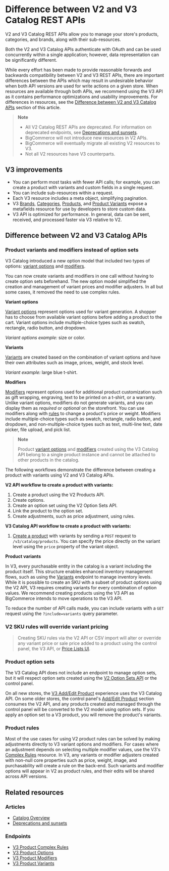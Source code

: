 # Difference between V2 and V3 Catalog REST APIs



V2 and V3 Catalog REST APIs allow you to manage your store's products, categories, and brands, along with their sub-resources.

Both the V2 and V3 Catalog APIs authenticate with OAuth and can be used concurrently within a single application; however, data representation can be significantly different.

While every effort has been made to provide reasonable forwards and backwards compatibility between V2 and V3 REST APIs, there are important differences between the APIs which may result in undesirable behavior when both API versions are used for write actions on a given store. When resources are available through both APIs, we recommend using the V3 API as it contains performance optimizations and usability improvements.
For differences in resources, see the [Difference between V2 and V3 Catalog APIs](#difference-between-v2-and-v3-catalog-apis) section of this article.

<div class="HubBlock--callout">
<div class="CalloutBlock--info">
<div class="HubBlock-content">

> **Note**
>
> * All V2 Catalog REST APIs are deprecated. For information on deprecated endpoints, see [Deprecations and sunsets](https://developer.bigcommerce.com/api-reference#deprecations-and-sunsets).
> * BigCommerce will not introduce new resources in V2 APIs.
> * BigCommerce will eventually migrate all existing V2 resources to V3.
> * Not all V2 resources have V3 counterparts. 

</div>
</div>
</div>

## V3 improvements

* You can perform most tasks with fewer API calls; for example, you can create a product with variants and custom fields in a single request.
* You can include sub-resources within a request.
* Each V3 resource includes a meta object, simplifying pagination.
* V3 [Brands](https://developer.bigcommerce.com/api-reference/store-management/catalog/brands/getbrandbyid), [Categories](https://developer.bigcommerce.com/api-reference/store-management/catalog/category/getcategorybyid), [Products](https://developer.bigcommerce.com/api-reference/store-management/catalog/products/getproductbyid), and [Product Variants](https://developer.bigcommerce.com/api-reference/store-management/catalog/product-variants/getvariantbyid) expose a metafields resource for use by developers to store custom data.
* V3 API is optimized for performance. In general, data can be sent, received, and processed faster via V3 relative to V2.

## Difference between V2 and V3 Catalog APIs

### Product variants and modifiers instead of option sets

V3 Catalog introduced a new option model that included two types of options: [variant options](https://developer.bigcommerce.com/api-docs/store-management/catalog/catalog-overview#variant-options) and [modifiers](https://developer.bigcommerce.com/api-docs/store-management/catalog/catalog-overview#modifier-options). 

You can now create variants and modifiers in one call without having to create option sets beforehand. The new option model simplified the creation and management of variant prices and modifier adjusters. In all but some cases,  it removed the need to use complex rules.

**Variant options**

[Variant options](https://developer.bigcommerce.com/api-docs/store-management/catalog/catalog-overview#variant-option) represent options used for variant generation. A shopper has to choose from available variant options before adding a product to the cart. Variant options include multiple-choice types such as swatch, rectangle, radio button, and dropdown.

*Variant options example:* size or color.

**Variants**

[Variants](https://developer.bigcommerce.com/api-docs/store-management/catalog/catalog-overview#variant) are created based on the combination of variant options and have their own attributes such as image, prices, weight, and stock level.

*Variant example:* large blue t-shirt.

**Modifiers**

[Modifiers](https://developer.bigcommerce.com/api-docs/store-management/catalog/catalog-overview#modifier-options) represent options used for additional product customization such as gift wrapping, engraving, text to be printed on a t-shirt, or a warranty. Unlike variant options, modifiers do not generate variants, and you can display them as *required* or *optional* on the storefront. You can use modifiers along with [rules](https://developer.bigcommerce.com/api-docs/store-management/catalog/catalog-overview#complex-rules) to change a product's price or weight.
Modifiers include multiple-choice types such as swatch, rectangle, radio button, and dropdown, and non-multiple-choice types such as text, multi-line text, date picker, file upload, and pick list.

<div class="HubBlock--callout">
<div class="CalloutBlock--info">
<div class="HubBlock-content">

> **Note**
>
> Product [variant options](https://developer.bigcommerce.com/api-reference/store-management/catalog/product-options/getoptionbyid) and [modifiers](https://developer.bigcommerce.com/api-reference/store-management/catalog/product-modifiers/getmodifierbyid) created using the V3 Catalog API belong to a single product instance and cannot be attached to other products in the catalog.

</div>
</div>
</div>

The following workflows demonstrate the difference between creating a product with variants using V2 and V3 Catalog APIs.

**V2 API workflow to create a product with variants:**

1. Create a product using the V2 Products API.
2. Create options.
3. Create an option set using the V2 Option Sets API.
4. Link the product to the option set.
5. Create adjustments, such as price adjustment, using rules.

**V3 Catalog API workflow to create a product with variants:**

1. [Create a product](https://developer.bigcommerce.com/api-reference/store-management/catalog/products/createproduct) with variants by sending a `POST` request to `/v3/catalog/products`. You can specify the price directly on the variant level using the `price` property of the variant object.

**Product variants**

In V3, every purchasable entity in the catalog is a variant including the product itself. This structure enables enhanced inventory management flows, such as using the [Variants](https://developer.bigcommerce.com/api-reference/store-management/catalog/variants/getvariants) endpoint to manage inventory levels. While it is possible to create an SKU with a subset of product options using the V2 API, V3 requires creating variants for every combination of option values. We recommend creating products using the V3 API as BigCommerce intends to move operations to the V3 API.

To reduce the number of API calls made, you can include variants with a `GET` request using the `?include=variants` query parameter.

<div class="HubBlock--callout">
<div class="CalloutBlock--warning">
<div class="HubBlock-content">

<!-- theme: warning -->

### V2 SKU rules will override variant pricing
>
> Creating SKU rules via the V2 API or CSV import will alter or override any variant price or sale price added to a product using the control panel, the V3 API, or [Price Lists UI](https://support.bigcommerce.com/s/article/Price-Lists).

</div>
</div>
</div>

### Product option sets

The V3 Catalog API does not include an endpoint to manage option sets, but it will respect option sets created using the [V2 Option Sets API](https://developer.bigcommerce.com/legacy/v2-catalog-products/v2-option-set-options) or the control panel. 

On all new stores, the [V3 Add/Edit Product](https://support.bigcommerce.com/s/article/Adding-Products-v3) experience uses the V3 Catalog API. On some older stores, the control panel's [Add/Edit Product](https://support.bigcommerce.com/s/article/Adding-Products) section consumes the V2 API, and any products created and managed through the control panel will be converted to the V2 model using option sets. If you apply an option set to a V3 product, you will remove the product's variants.

### Product rules 

Most of the use cases for using V2 product rules can be solved by making adjustments directly to V3 variant options and modifiers. For cases where an adjustment depends on selecting multiple modifier values, use the V3's [Complex Rules](https://developer.bigcommerce.com/api-reference/store-management/catalog/product-complex-rules/createcomplexrule) resource. 
In V3, any variants or modifier adjusters created with non-null core properties such as price, weight, image, and purchasability will create a rule on the back-end. Such variants and modifier options will appear in V2 as product rules, and their edits will be shared across API versions.

## Related resources

### Articles
* [Catalog Overview](https://developer.bigcommerce.com/api-docs/store-management/catalog/catalog-overview/)
* [Deprecations and sunsets](https://developer.bigcommerce.com/api-docs/getting-started/deprecations-and-sunsets)

### Endpoints
* [V3 Product Complex Rules](https://developer.bigcommerce.com/api-reference/store-management/catalog/product-complex-rules)
* [V3 Product Options](https://developer.bigcommerce.com/api-reference/store-management/catalog/product-options)
* [V3 Product Modifiers](https://developer.bigcommerce.com/api-reference/store-management/catalog/product-modifiers)
* [V3 Product Variants](https://developer.bigcommerce.com/api-reference/store-management/catalog/product-variants)

